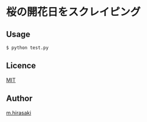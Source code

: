 桜の開花日をスクレイピング
====

## Usage
```
$ python test.py
```

## Licence

[MIT](https://github.com/hirasaki1985/python_samples/blob/master/LICENSE)

## Author

[m.hirasaki](https://github.com/hirasaki1985)
